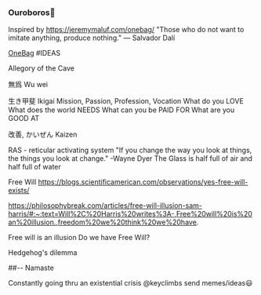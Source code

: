 ### Ouroboros🐍 
Inspired by https://jeremymaluf.com/onebag/
"Those who do not want to imitate anything, produce nothing."
― Salvador Dalí


[OneBag](https://lighterpack.com/r/or854i)
#IDEAS

Allegory of the Cave

無爲 Wu wei

生き甲斐 Ikigai
Mission, Passion, Profession, Vocation
What do you 
LOVE
What does the world 
NEEDS
What can you be 
PAID FOR
What are you  
GOOD AT

改善, かいぜん Kaizen

RAS - reticular activating system
"If you change the way you look at things, the things you look at change."
-Wayne Dyer
The Glass is half full of air and half full of water


Free Will
https://blogs.scientificamerican.com/observations/yes-free-will-exists/


https://philosophybreak.com/articles/free-will-illusion-sam-harris/#:~:text=Will%2C%20Harris%20writes%3A-,Free%20will%20is%20an%20illusion.,freedom%20we%20think%20we%20have.


Free will is an illusion
Do we have Free Will?


Hedgehog's dilemma


##-- Namaste


Constantly going thru an existential crisis @keyclimbs send memes/ideas😃
